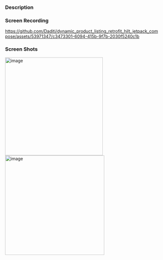 ### Description

### Screen Recording
https://github.com/Daditi/dynamic_product_listing_retrofit_hilt_jetpack_compose/assets/53971347/c3473301-6094-415b-9f7b-2030f5240c1b

### Screen Shots
<img width="319" alt="image" src="https://github.com/Daditi/dynamic_product_listing_retrofit_hilt_jetpack_compose/assets/53971347/482cf916-993a-4f4c-b99b-7b862c682bbb"><img width="324" alt="image" src="https://github.com/Daditi/dynamic_product_listing_retrofit_hilt_jetpack_compose/assets/53971347/2e8bb545-fff3-465b-81d4-c8bef1b99b5f">
